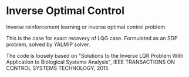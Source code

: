 # Inverse Optimal Control

Inverse reinforcement learning or inverse optimal control problem.

This is the case for exact recovery of LQG case. Formulated as an SDP problem, solved by YALMIP solver.

The code is loosely based on "Solutions to the Inverse LQR Problem With Application to Biological Systems Analysis", 
IEEE TRANSACTIONS ON CONTROL SYSTEMS TECHNOLOGY, 2015
